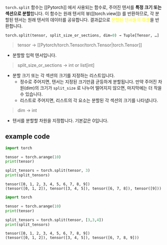 `torch.split` 함수는 [[Pytorch]] 에서 사용되는 함수로, 주어진 텐서를 **특정 크기 또는 섹션으로 분할**합니다. 이 함수는 원래 텐서의 뷰([[torch.view]]) 를 반환하므로, 각 분할된 텐서는 원래 텐서의 데이터를 공유합니다. 결과값으로 <font color="#ffff00">분할된 텐서들의 튜플</font>을 반환합니다.

```python
torch.split(tensor, split_size_or_sections, dim=0) → Tuple[Tensor, …]
```

> tensor -> [[Pytorch/torch.Tensor/torch.Tensor|torch.Tensor]]
- 분할할 입력 텐서입니다.

> split_size_or_sections -> int or list[int]
- 분할 크기 또는 각 섹션의 크기를 지정하는 리스트입니다.
	- 정수로 주어지면, 텐서는 지정된 크기만큼 균등하게 분할됩니다. 만약 주어진 차원(dim)의 크기가  `split_size` 로 나누어 떨어지지 않으면, 마지막에는 더 작을 수 있습니다.
	- 리스트로 주어지면, 리스트의 각 요소는 분할된 각 섹션의 크기를 나타냅니다.

> dim -> int
- 텐서를 분할할 차원을 지정합니다. 기본값은 0입니다.


## example code

```python
import torch

tensor = torch.arange(10)
print(tensor)

split_tensors = torch.split(tensor, 3)
print(split_tensors)
```

```
tensor([0, 1, 2, 3, 4, 5, 6, 7, 8, 9])
(tensor([0, 1, 2]), tensor([3, 4, 5]), tensor([6, 7, 8]), tensor([9]))
```

```python
import torch

tensor = torch.arange(10)
print(tensor)

split_tensors = torch.split(tensor, [3,3,4])
print(split_tensors)
```

```
tensor([0, 1, 2, 3, 4, 5, 6, 7, 8, 9])
(tensor([0, 1, 2]), tensor([3, 4, 5]), tensor([6, 7, 8, 9]))
```

